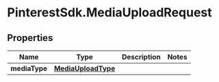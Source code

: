 # PinterestSdk.MediaUploadRequest

## Properties

Name | Type | Description | Notes
------------ | ------------- | ------------- | -------------
**mediaType** | [**MediaUploadType**](MediaUploadType.md) |  | 


